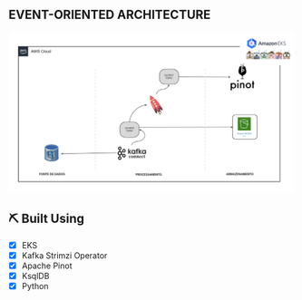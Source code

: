 ## EVENT-ORIENTED ARCHITECTURE

![k8s](img/arq_kafka.png)


## ⛏️ Built Using <a name = "built_using"></a>

- [x] EKS
- [x] Kafka Strimzi Operator
- [x] Apache Pinot
- [x] KsqlDB
- [x] Python
